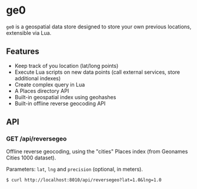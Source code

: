 # ge0

`ge0` is a geospatial data store designed to store your own previous locations, extensible via Lua.

## Features

 - Keep track of you location (lat/long points)
 - Execute Lua scripts on new data points (call external services, store additional indexes)
 - Create complex query in Lua
 - A Places directory API
 - Built-in geospatial index using geohashes
 - Built-in offline reverse geocoding API

## API

### GET /api/reversegeo

Offline reverse geocoding, using the "cities" Places index (from Geonames Cities 1000 dataset).

Parameters: `lat`, `lng` and `precision` (optional, in meters).

```
$ curl http://localhost:8010/api/reversegeo?lat=1.0&lng=1.0
```
